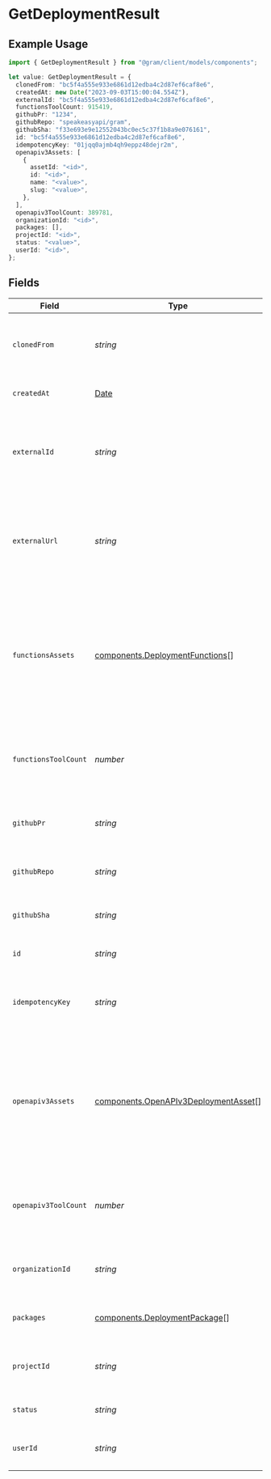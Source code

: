 # GetDeploymentResult

## Example Usage

```typescript
import { GetDeploymentResult } from "@gram/client/models/components";

let value: GetDeploymentResult = {
  clonedFrom: "bc5f4a555e933e6861d12edba4c2d87ef6caf8e6",
  createdAt: new Date("2023-09-03T15:00:04.554Z"),
  externalId: "bc5f4a555e933e6861d12edba4c2d87ef6caf8e6",
  functionsToolCount: 915419,
  githubPr: "1234",
  githubRepo: "speakeasyapi/gram",
  githubSha: "f33e693e9e12552043bc0ec5c37f1b8a9e076161",
  id: "bc5f4a555e933e6861d12edba4c2d87ef6caf8e6",
  idempotencyKey: "01jqq0ajmb4qh9eppz48dejr2m",
  openapiv3Assets: [
    {
      assetId: "<id>",
      id: "<id>",
      name: "<value>",
      slug: "<value>",
    },
  ],
  openapiv3ToolCount: 389781,
  organizationId: "<id>",
  packages: [],
  projectId: "<id>",
  status: "<value>",
  userId: "<id>",
};
```

## Fields

| Field                                                                                                                                 | Type                                                                                                                                  | Required                                                                                                                              | Description                                                                                                                           | Example                                                                                                                               |
| ------------------------------------------------------------------------------------------------------------------------------------- | ------------------------------------------------------------------------------------------------------------------------------------- | ------------------------------------------------------------------------------------------------------------------------------------- | ------------------------------------------------------------------------------------------------------------------------------------- | ------------------------------------------------------------------------------------------------------------------------------------- |
| `clonedFrom`                                                                                                                          | *string*                                                                                                                              | :heavy_minus_sign:                                                                                                                    | The ID of the deployment that this deployment was cloned from.                                                                        | bc5f4a555e933e6861d12edba4c2d87ef6caf8e6                                                                                              |
| `createdAt`                                                                                                                           | [Date](https://developer.mozilla.org/en-US/docs/Web/JavaScript/Reference/Global_Objects/Date)                                         | :heavy_check_mark:                                                                                                                    | The creation date of the deployment.                                                                                                  |                                                                                                                                       |
| `externalId`                                                                                                                          | *string*                                                                                                                              | :heavy_minus_sign:                                                                                                                    | The external ID to refer to the deployment. This can be a git commit hash for example.                                                | bc5f4a555e933e6861d12edba4c2d87ef6caf8e6                                                                                              |
| `externalUrl`                                                                                                                         | *string*                                                                                                                              | :heavy_minus_sign:                                                                                                                    | The upstream URL a deployment can refer to. This can be a github url to a commit hash or pull request.                                |                                                                                                                                       |
| `functionsAssets`                                                                                                                     | [components.DeploymentFunctions](../../models/components/deploymentfunctions.md)[]                                                    | :heavy_minus_sign:                                                                                                                    | The IDs, as returned from the assets upload service, to uploaded OpenAPI 3.x documents whose operations will become tool definitions. |                                                                                                                                       |
| `functionsToolCount`                                                                                                                  | *number*                                                                                                                              | :heavy_check_mark:                                                                                                                    | The number of tools in the deployment generated from OpenAPI documents.                                                               |                                                                                                                                       |
| `githubPr`                                                                                                                            | *string*                                                                                                                              | :heavy_minus_sign:                                                                                                                    | The github pull request that resulted in the deployment.                                                                              | 1234                                                                                                                                  |
| `githubRepo`                                                                                                                          | *string*                                                                                                                              | :heavy_minus_sign:                                                                                                                    | The github repository in the form of "owner/repo".                                                                                    | speakeasyapi/gram                                                                                                                     |
| `githubSha`                                                                                                                           | *string*                                                                                                                              | :heavy_minus_sign:                                                                                                                    | The commit hash that triggered the deployment.                                                                                        | f33e693e9e12552043bc0ec5c37f1b8a9e076161                                                                                              |
| `id`                                                                                                                                  | *string*                                                                                                                              | :heavy_check_mark:                                                                                                                    | The ID to of the deployment.                                                                                                          | bc5f4a555e933e6861d12edba4c2d87ef6caf8e6                                                                                              |
| `idempotencyKey`                                                                                                                      | *string*                                                                                                                              | :heavy_minus_sign:                                                                                                                    | A unique identifier that will mitigate against duplicate deployments.                                                                 | 01jqq0ajmb4qh9eppz48dejr2m                                                                                                            |
| `openapiv3Assets`                                                                                                                     | [components.OpenAPIv3DeploymentAsset](../../models/components/openapiv3deploymentasset.md)[]                                          | :heavy_check_mark:                                                                                                                    | The IDs, as returned from the assets upload service, to uploaded OpenAPI 3.x documents whose operations will become tool definitions. |                                                                                                                                       |
| `openapiv3ToolCount`                                                                                                                  | *number*                                                                                                                              | :heavy_check_mark:                                                                                                                    | The number of tools in the deployment generated from OpenAPI documents.                                                               |                                                                                                                                       |
| `organizationId`                                                                                                                      | *string*                                                                                                                              | :heavy_check_mark:                                                                                                                    | The ID of the organization that the deployment belongs to.                                                                            |                                                                                                                                       |
| `packages`                                                                                                                            | [components.DeploymentPackage](../../models/components/deploymentpackage.md)[]                                                        | :heavy_check_mark:                                                                                                                    | The packages that were deployed.                                                                                                      |                                                                                                                                       |
| `projectId`                                                                                                                           | *string*                                                                                                                              | :heavy_check_mark:                                                                                                                    | The ID of the project that the deployment belongs to.                                                                                 |                                                                                                                                       |
| `status`                                                                                                                              | *string*                                                                                                                              | :heavy_check_mark:                                                                                                                    | The status of the deployment.                                                                                                         |                                                                                                                                       |
| `userId`                                                                                                                              | *string*                                                                                                                              | :heavy_check_mark:                                                                                                                    | The ID of the user that created the deployment.                                                                                       |                                                                                                                                       |